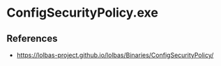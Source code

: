 # ConfigSecurityPolicy.exe

## References
* https://lolbas-project.github.io/lolbas/Binaries/ConfigSecurityPolicy/
